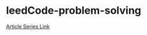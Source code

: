 # leedCode-problem-solving



[Article Series Link](https://tanvirmehedi.hashnode.dev/series/problem-solving)

